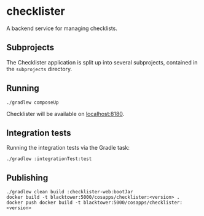 # checklister

A backend service for managing checklists.

## Subprojects

The Checklister application is split up into several subprojects,
contained in the `subprojects` directory.

## Running

```
./gradlew composeUp
```

Checklister will be available on [localhost:8180](http://localhost:8180).

## Integration tests

Running the integration tests via the Gradle task:

```
./gradlew :integrationTest:test
```


## Publishing

```
./gradlew clean build :checklister-web:bootJar
docker build -t blacktower:5000/cosapps/checklister:<version> .
docker push docker build -t blacktower:5000/cosapps/checklister:<version>
```
